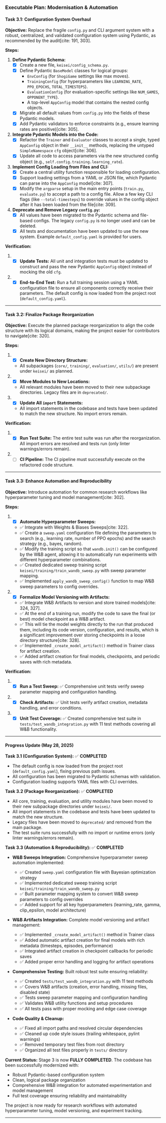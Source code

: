 ### **Executable Plan: Modernisation & Automation**

#### **Task 3.1: Configuration System Overhaul**

**Objective:** Replace the fragile `config.py` and CLI argument system with a robust, centralized, and validated configuration system using Pydantic, as recommended by the audit[cite: 191, 303].

**Steps:**

1.  **Define Pydantic Schema:**
    - [x] Create a new file, `keisei/config_schema.py`.
    - [x] Define Pydantic `BaseModel` classes for logical groups:
        * `EnvConfig` (for `ShogiGame` settings like max moves).
        * `TrainingConfig` (for hyperparameters like `LEARNING_RATE`, `PPO_EPOCHS`, `TOTAL_TIMESTEPS`).
        * `EvaluationConfig` (for evaluation-specific settings like `NUM_GAMES`, `OPPONENT_TYPE`).
        * A top-level `AppConfig` model that contains the nested config objects.
    - [x] Migrate all default values from `config.py` into the fields of these Pydantic models.
    - [x] Add Pydantic validators to enforce constraints (e.g., ensure learning rates are positive)[cite: 305].

2.  **Integrate Pydantic Models into the Code:**
    - [x] Refactor the `Trainer` and `Evaluator` classes to accept a single, typed `AppConfig` object in their `__init__` methods, replacing the untyped `SimpleNamespace` `cfg` object[cite: 306].
    - [x] Update all code to access parameters via the new structured config object (e.g., `self.config.training.learning_rate`).

3.  **Implement Config Loading from Files and CLI:**
    - [x] Create a central utility function responsible for loading configuration.
    - [x] Support loading settings from a YAML or JSON file, which Pydantic can parse into the `AppConfig` model[cite: 307].
    - [x] Modify the `argparse` setup in the main entry points (`train.py`, `evaluate.py`) to accept a path to a config file. Allow a few key CLI flags (like `--total-timesteps`) to override values in the config object after it has been loaded from the file[cite: 309].

4.  **Deprecate and Remove Legacy `config.py`:**
    - [x] All values have been migrated to the Pydantic schema and file-based configs. The legacy `config.py` is no longer used and can be deleted.
    - [x] All tests and documentation have been updated to use the new system. Example `default_config.yaml` is provided for users.

**Verification:**

1.  - [x] **Update Tests:** All unit and integration tests must be updated to construct and pass the new Pydantic `AppConfig` object instead of mocking the old `cfg`.
2.  - [x] **End-to-End Test:** Run a full training session using a YAML configuration file to ensure all components correctly receive their parameters. The default config is now loaded from the project root (`default_config.yaml`).

---

#### **Task 3.2: Finalize Package Reorganization**

**Objective:** Execute the planned package reorganization to align the code structure with its logical domains, making the project easier for contributors to navigate[cite: 320].

**Steps:**

1.  - [x] **Create New Directory Structure:**
    * All subpackages (`core/`, `training/`, `evaluation/`, `utils/`) are present under `keisei/` as planned.
2.  - [x] **Move Modules to New Locations:**
    * All relevant modules have been moved to their new subpackage directories. Legacy files are in `deprecated/`.
3.  - [x] **Update All `import` Statements:**
    * All import statements in the codebase and tests have been updated to match the new structure. No import errors remain.

**Verification:**

1.  - [x] **Run Test Suite:** The entire test suite was run after the reorganization. All import errors are resolved and tests run (only linter warnings/errors remain).
2.  - [ ] **CI Pipeline:** The CI pipeline must successfully execute on the refactored code structure.

---

#### **Task 3.3: Enhance Automation and Reproducibility**

**Objective:** Introduce automation for common research workflows like hyperparameter tuning and model management[cite: 302].

**Steps:**

1.  - [x] **Automate Hyperparameter Sweeps:**
    * ✅ Integrate with Weights & Biases Sweeps[cite: 322].
    * ✅ Create a `sweep.yaml` configuration file defining the parameters to search (e.g., learning rate, number of PPO epochs) and the search strategy (e.g., bayes, random).
    * ✅ Modify the training script so that `wandb.init()` can be configured by the W&B agent, allowing it to automatically run experiments with different hyperparameter combinations.
    * ✅ Created dedicated sweep training script `keisei/training/train_wandb_sweep.py` with sweep parameter mapping.
    * ✅ Implemented `apply_wandb_sweep_config()` function to map W&B sweep parameters to config overrides.

2.  - [x] **Formalize Model Versioning with Artifacts:**
    * ✅ Integrate W&B Artifacts to version and store trained models[cite: 324, 327].
    * ✅ At the end of a training run, modify the code to save the final (or best) model checkpoint as a W&B artifact.
    * ✅ This will tie the model weights directly to the run that produced them, including its code version, configuration, and results, which is a significant improvement over storing checkpoints in a loose directory structure[cite: 328].
    * ✅ Implemented `_create_model_artifact()` method in Trainer class for artifact creation.
    * ✅ Added artifact creation for final models, checkpoints, and periodic saves with rich metadata.

**Verification:**

1.  - [x] **Run a Test Sweep:** ✅ Comprehensive unit tests verify sweep parameter mapping and configuration handling.
2.  - [x] **Check Artifacts:** ✅ Unit tests verify artifact creation, metadata handling, and error conditions.
3.  - [x] **Unit Test Coverage:** ✅ Created comprehensive test suite in `tests/test_wandb_integration.py` with 11 test methods covering all W&B functionality.

---

#### Progress Update (May 28, 2025)

**Task 3.1 (Configuration System):** ✅ **COMPLETED**
- The default config is now loaded from the project root (`default_config.yaml`), fixing previous path issues.
- All configuration has been migrated to Pydantic schemas with validation.
- Configuration loading supports YAML files with CLI overrides.

**Task 3.2 (Package Reorganization):** ✅ **COMPLETED**
- All core, training, evaluation, and utility modules have been moved to their new subpackage directories under `keisei/`.
- All import statements in the codebase and tests have been updated to match the new structure.
- Legacy files have been moved to `deprecated/` and removed from the main package.
- The test suite runs successfully with no import or runtime errors (only linter warnings/errors remain).

**Task 3.3 (Automation & Reproducibility):** ✅ **COMPLETED**
- **W&B Sweeps Integration:** Comprehensive hyperparameter sweep automation implemented:
  - ✅ Created `sweep.yaml` configuration file with Bayesian optimization strategy
  - ✅ Implemented dedicated sweep training script `keisei/training/train_wandb_sweep.py`
  - ✅ Built parameter mapping system to convert W&B sweep parameters to config overrides
  - ✅ Added support for all key hyperparameters (learning_rate, gamma, clip_epsilon, model architecture)

- **W&B Artifacts Integration:** Complete model versioning and artifact management:
  - ✅ Implemented `_create_model_artifact()` method in Trainer class
  - ✅ Added automatic artifact creation for final models with rich metadata (timesteps, episodes, performance)
  - ✅ Integrated artifact creation in checkpoint callbacks for periodic saves
  - ✅ Added proper error handling and logging for artifact operations

- **Comprehensive Testing:** Built robust test suite ensuring reliability:
  - ✅ Created `tests/test_wandb_integration.py` with 11 test methods
  - ✅ Covers W&B artifacts (creation, error handling, missing files, disabled state)
  - ✅ Tests sweep parameter mapping and configuration handling
  - ✅ Validates W&B utility functions and setup procedures
  - ✅ All tests pass with proper mocking and edge case coverage

- **Code Quality & Cleanup:**
  - ✅ Fixed all import paths and resolved circular dependencies
  - ✅ Cleaned up code style issues (trailing whitespace, pylint warnings)
  - ✅ Removed temporary test files from root directory
  - ✅ Organized all test files properly in `tests/` directory

**Current Status:** Stage 3 is now **FULLY COMPLETED**. The codebase has been successfully modernized with:
- Robust Pydantic-based configuration system
- Clean, logical package organization  
- Comprehensive W&B integration for automated experimentation and model management
- Full test coverage ensuring reliability and maintainability

The project is now ready for research workflows with automated hyperparameter tuning, model versioning, and experiment tracking.

---